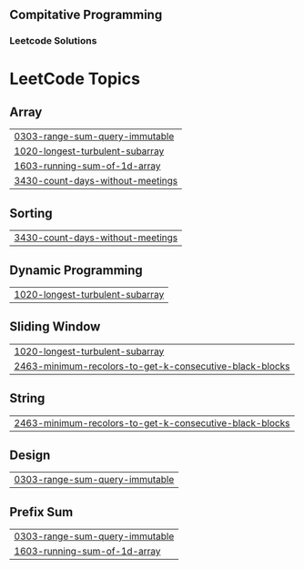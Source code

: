 ## Compitative Programming
### Leetcode Solutions

<!---LeetCode Topics Start-->
# LeetCode Topics
## Array
|  |
| ------- |
| [0303-range-sum-query-immutable](https://github.com/Henok-Enyew/Leetcode-Solutions/tree/master/0303-range-sum-query-immutable) |
| [1020-longest-turbulent-subarray](https://github.com/Henok-Enyew/Leetcode-Solutions/tree/master/1020-longest-turbulent-subarray) |
| [1603-running-sum-of-1d-array](https://github.com/Henok-Enyew/Leetcode-Solutions/tree/master/1603-running-sum-of-1d-array) |
| [3430-count-days-without-meetings](https://github.com/Henok-Enyew/Leetcode-Solutions/tree/master/3430-count-days-without-meetings) |
## Sorting
|  |
| ------- |
| [3430-count-days-without-meetings](https://github.com/Henok-Enyew/Leetcode-Solutions/tree/master/3430-count-days-without-meetings) |
## Dynamic Programming
|  |
| ------- |
| [1020-longest-turbulent-subarray](https://github.com/Henok-Enyew/Leetcode-Solutions/tree/master/1020-longest-turbulent-subarray) |
## Sliding Window
|  |
| ------- |
| [1020-longest-turbulent-subarray](https://github.com/Henok-Enyew/Leetcode-Solutions/tree/master/1020-longest-turbulent-subarray) |
| [2463-minimum-recolors-to-get-k-consecutive-black-blocks](https://github.com/Henok-Enyew/Leetcode-Solutions/tree/master/2463-minimum-recolors-to-get-k-consecutive-black-blocks) |
## String
|  |
| ------- |
| [2463-minimum-recolors-to-get-k-consecutive-black-blocks](https://github.com/Henok-Enyew/Leetcode-Solutions/tree/master/2463-minimum-recolors-to-get-k-consecutive-black-blocks) |
## Design
|  |
| ------- |
| [0303-range-sum-query-immutable](https://github.com/Henok-Enyew/Leetcode-Solutions/tree/master/0303-range-sum-query-immutable) |
## Prefix Sum
|  |
| ------- |
| [0303-range-sum-query-immutable](https://github.com/Henok-Enyew/Leetcode-Solutions/tree/master/0303-range-sum-query-immutable) |
| [1603-running-sum-of-1d-array](https://github.com/Henok-Enyew/Leetcode-Solutions/tree/master/1603-running-sum-of-1d-array) |
<!---LeetCode Topics End-->